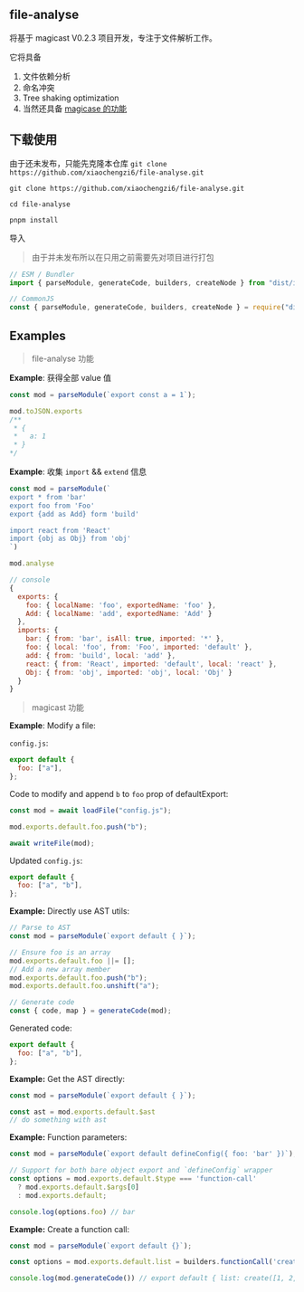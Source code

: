 ## file-analyse
将基于 magicast V0.2.3 项目开发，专注于文件解析工作。

它将具备
1. 文件依赖分析
2. 命名冲突
3. Tree shaking optimization
4. 当然还具备 [magicase 的功能](https://github.com/unjs/magicast)
## 下载使用
由于还未发布，只能先克隆本仓库 `git clone https://github.com/xiaochengzi6/file-analyse.git`

~~~
git clone https://github.com/xiaochengzi6/file-analyse.git

cd file-analyse

pnpm install 
~~~

导入
> 由于并未发布所以在只用之前需要先对项目进行打包
~~~js
// ESM / Bundler
import { parseModule, generateCode, builders, createNode } from "dist/index.mjs";

// CommonJS
const { parseModule, generateCode, builders, createNode } = require("dist/index.cjs");
~~~

## Examples
> file-analyse 功能

**Example**: 获得全部 value 值 
~~~js
const mod = parseModule(`export const a = 1`);

mod.toJSON.exports 
/**
 * {
 *   a: 1
 * }
*/
~~~

**Example**: 收集 `import` && `extend` 信息
~~~js
const mod = parseModule(`
export * from 'bar'
export foo from 'Foo'
export {add as Add} form 'build'

import react from 'React'
import {obj as Obj} from 'obj'
`)

mod.analyse

// console
{
  exports: {
    foo: { localName: 'foo', exportedName: 'foo' },
    Add: { localName: 'add', exportedName: 'Add' }
  },
  imports: {
    bar: { from: 'bar', isAll: true, imported: '*' },
    foo: { local: 'foo', from: 'Foo', imported: 'default' },
    add: { from: 'build', local: 'add' },
    react: { from: 'React', imported: 'default', local: 'react' },
    Obj: { from: 'obj', imported: 'obj', local: 'Obj' }
  }
}
~~~

> magicast 功能

**Example**: Modify a file:

`config.js`:
~~~js
export default {
  foo: ["a"],
};
~~~

Code to modify and append `b` to `foo` prop of defaultExport:

~~~js
const mod = await loadFile("config.js");

mod.exports.default.foo.push("b");

await writeFile(mod);
~~~

Updated `config.js`:

~~~js
export default {
  foo: ["a", "b"],
};
~~~

**Example:** Directly use AST utils:

```js
// Parse to AST
const mod = parseModule(`export default { }`);

// Ensure foo is an array
mod.exports.default.foo ||= [];
// Add a new array member
mod.exports.default.foo.push("b");
mod.exports.default.foo.unshift("a");

// Generate code
const { code, map } = generateCode(mod);
```

Generated code:

```js
export default {
  foo: ["a", "b"],
};
```

**Example:** Get the AST directly:

```js
const mod = parseModule(`export default { }`);

const ast = mod.exports.default.$ast
// do something with ast
```

**Example:** Function parameters:

```js
const mod = parseModule(`export default defineConfig({ foo: 'bar' })`);

// Support for both bare object export and `defineConfig` wrapper
const options = mod.exports.default.$type === 'function-call'
  ? mod.exports.default.$args[0]
  : mod.exports.default;

console.log(options.foo) // bar
```

**Example:** Create a function call:

```js
const mod = parseModule(`export default {}`);

const options = mod.exports.default.list = builders.functionCall('create', [1, 2, 3])

console.log(mod.generateCode()) // export default { list: create([1, 2, 3]) }
```
